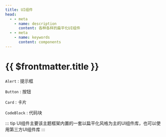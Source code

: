 ```yaml
---
title: UI组件
head:
  - - meta
    - name: description
      content: 各种各样的扁平化UI组件
  - - meta
    - name: keywords
      content: components 
---
```


# {{ $frontmatter.title }}

`Alert` : 提示框

`Button` : 按钮

`Card` : 卡片

`CodeBlock` : 代码块

::: tip
UI组件主要该主题框架内置的一套以扁平化风格为主的UI组件库，也可以使用第三方UI组件库
:::
